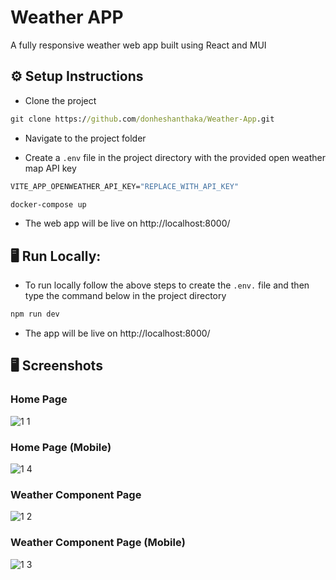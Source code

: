 
# Weather APP

A fully responsive weather web app built using React and MUI

## ⚙ Setup Instructions

* Clone the project

```cmd
git clone https://github.com/donheshanthaka/Weather-App.git
```

* Navigate to the project folder

* Create a `.env` file in the project directory with the provided open weather map API key

```cmd
VITE_APP_OPENWEATHER_API_KEY="REPLACE_WITH_API_KEY"
```

```cmd
docker-compose up 
```

* The web app will be live on http://localhost:8000/

## 🖥 Run Locally:

* To run locally follow the above steps to create the `.env.` file and then type the command below in the project directory

```cmd
npm run dev
```

* The app will be live on http://localhost:8000/



## 🖥 Screenshots

### Home Page

![1 1](https://user-images.githubusercontent.com/61963664/229612940-f35e19c1-f596-4802-9e72-ba0d6e5f183f.JPG)

### Home Page (Mobile)
![1 4](https://user-images.githubusercontent.com/61963664/229613036-3f5ccbef-12d2-4aca-b581-b03791b78df9.JPG)

### Weather Component Page
![1 2](https://user-images.githubusercontent.com/61963664/229613118-adfb8c2e-fa88-4a82-89ab-3a1529badf30.JPG)

### Weather Component Page (Mobile)
![1 3](https://user-images.githubusercontent.com/61963664/229613198-00032b5e-a02f-4f5f-b63d-810a66681025.JPG)
